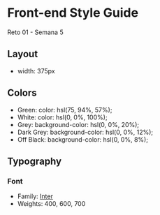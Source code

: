 # Front-end Style Guide

Reto 01 - Semana 5

## Layout

- width: 375px

## Colors

- Green:
  color: hsl(75, 94%, 57%);
- White:
  color: hsl(0, 0%, 100%);
- Grey:
  background-color: hsl(0, 0%, 20%);
- Dark Grey:
  background-color: hsl(0, 0%, 12%);
- Off Black:
  background-color: hsl(0, 0%, 8%);

## Typography

### Font

- Family: [Inter](https://fonts.google.com/specimen/Inter)
- Weights: 400, 600, 700

